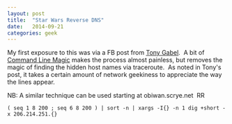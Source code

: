 ```yaml
---
layout: post
title:  "Star Wars Reverse DNS"
date:   2014-09-21
categories: geek
---
```

My first exposure to this was via a FB post from [Tony Gabel][1].  A bit of [Command Line Magic][2] makes the process almost painless, but removes the magic of finding the hidden host names via traceroute.  As noted in Tony's post, it takes a certain amount of network geekiness to appreciate the way the lines appear.

NB: A similar technique can be used starting at obiwan.scrye.net  RR

```shell
( seq 1 8 200 ; seq 6 8 200 ) | sort -n | xargs -I{} -n 1 dig +short -x 206.214.251.{}
```

[1]:http://www.fhsu.edu/management/gabel/
[2]:https://twitter.com/climagic/status/513705570923466752